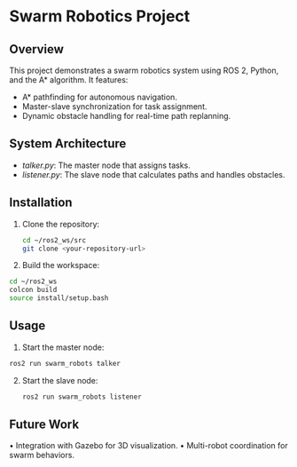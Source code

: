 # Swarm Robotics Project

## Overview
This project demonstrates a swarm robotics system using ROS 2, Python, and the A* algorithm. It features:
- A* pathfinding for autonomous navigation.
- Master-slave synchronization for task assignment.
- Dynamic obstacle handling for real-time path replanning.

## System Architecture
- *talker.py*: The master node that assigns tasks.
- *listener.py*: The slave node that calculates paths and handles obstacles.

## Installation
1. Clone the repository:
   ```bash
   cd ~/ros2_ws/src
   git clone <your-repository-url>
   ```

2.	Build the workspace:
  ```bash
  cd ~/ros2_ws
  colcon build
  source install/setup.bash
  ```

## Usage
1.	Start the master node:
   ```bash
   ros2 run swarm_robots talker
   ```
2. Start the slave node:
   ```bash
   ros2 run swarm_robots listener
   ```

## Future Work

•	Integration with Gazebo for 3D visualization.
•	Multi-robot coordination for swarm behaviors.
